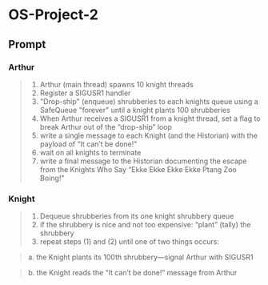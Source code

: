 # OS-Project-2

## Prompt
### Arthur
>1) Arthur (main thread) spawns 10 knight threads
>2) Register a SIGUSR1 handler
>3) "Drop-ship" (enqueue) shrubberies to each knights queue using a SafeQueue "forever" until a knight plants 100 shrubberies
>4) When Arthur receives a SIGUSR1 from a knight thread, set a flag to break Arthur out of the “drop-ship” loop
>5) write a single message to each Knight (and the Historian) with the payload of “It can’t be done!"
>6) wait on all knights to terminate
>7) write a final message to the Historian documenting the escape from the Knights Who Say “Ekke Ekke Ekke Ekke Ptang Zoo Boing!"

### Knight
>1) Dequeue shrubberies from its one knight shrubbery queue
>2) if the shrubbery is nice and not too expensive: “plant” (tally) the shrubbery
>3) repeat steps (1) and (2) until one of two things occurs:

  >a. the Knight plants its 100th shrubbery—signal Arthur with SIGUSR1
  
  >b. the Knight reads the “It can’t be done!” message from Arthur

